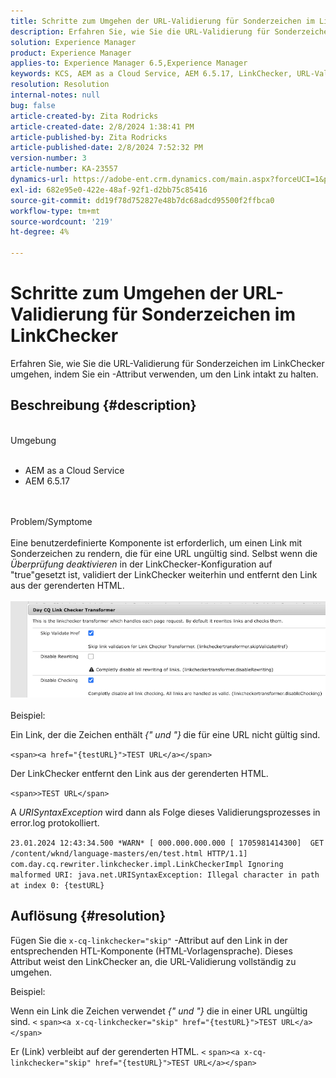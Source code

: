 ```yaml
---
title: Schritte zum Umgehen der URL-Validierung für Sonderzeichen im LinkChecker
description: Erfahren Sie, wie Sie die URL-Validierung für Sonderzeichen im LinkChecker umgehen, um den Link intakt zu halten.
solution: Experience Manager
product: Experience Manager
applies-to: Experience Manager 6.5,Experience Manager
keywords: KCS, AEM as a Cloud Service, AEM 6.5.17, LinkChecker, URL-Validierungsfehler
resolution: Resolution
internal-notes: null
bug: false
article-created-by: Zita Rodricks
article-created-date: 2/8/2024 1:38:41 PM
article-published-by: Zita Rodricks
article-published-date: 2/8/2024 7:52:32 PM
version-number: 3
article-number: KA-23557
dynamics-url: https://adobe-ent.crm.dynamics.com/main.aspx?forceUCI=1&pagetype=entityrecord&etn=knowledgearticle&id=c902f258-87c6-ee11-9079-6045bd006149
exl-id: 682e95e0-422e-48af-92f1-d2bb75c85416
source-git-commit: dd19f78d752827e48b7dc68adcd95500f2ffbca0
workflow-type: tm+mt
source-wordcount: '219'
ht-degree: 4%

---
```


# Schritte zum Umgehen der URL-Validierung für Sonderzeichen im LinkChecker


Erfahren Sie, wie Sie die URL-Validierung für Sonderzeichen im LinkChecker umgehen, indem Sie ein -Attribut verwenden, um den Link intakt zu halten.

## Beschreibung {#description}

<br>Umgebung<br><br>
- AEM as a Cloud Service
- AEM 6.5.17

<br><br>Problem/Symptome<br><br>
Eine benutzerdefinierte Komponente ist erforderlich, um einen Link mit Sonderzeichen zu rendern, die für eine URL ungültig sind. Selbst wenn die *Überprüfung deaktivieren* in der LinkChecker-Konfiguration auf &quot;true&quot;gesetzt ist, validiert der LinkChecker weiterhin und entfernt den Link aus der gerenderten HTML.
<br><br>![](assets/___d202f258-87c6-ee11-9079-6045bd006149___.png)<br><br>
Beispiel:

Ein Link, der die Zeichen enthält<b> </b>*{&quot; und &quot;}<b>* </b>die für eine URL nicht gültig sind.

`<span><a href="{testURL}">TEST URL</a></span>`

Der LinkChecker entfernt den Link aus der gerenderten HTML.

`<span>>TEST URL</span>`

A *URISyntaxException* wird dann als Folge dieses Validierungsprozesses in error.log protokolliert.

`23.01.2024 12:43:34.500 *WARN* [ 000.000.000.000 [ 1705981414300]  GET /content/wknd/language-masters/en/test.html HTTP/1.1]  com.day.cq.rewriter.linkchecker.impl.LinkCheckerImpl Ignoring malformed URI: java.net.URISyntaxException: Illegal character in path at index 0: {testURL}`


## Auflösung {#resolution}


Fügen Sie die `x-cq-linkchecker="skip"` -Attribut auf den Link in der entsprechenden HTL-Komponente (HTML-Vorlagensprache). Dieses Attribut weist den LinkChecker an, die URL-Validierung vollständig zu umgehen.

Beispiel:

Wenn ein Link die Zeichen verwendet *{&quot; und &quot;}* die in einer URL ungültig sind.
`<`  `span><a x-cq-linkchecker="skip" href="{testURL}">TEST URL</a></span>`

Er (Link) verbleibt auf der gerenderten HTML.
`<` `span><a x-cq-linkchecker="skip" href="{testURL}">TEST URL</a></span>`

